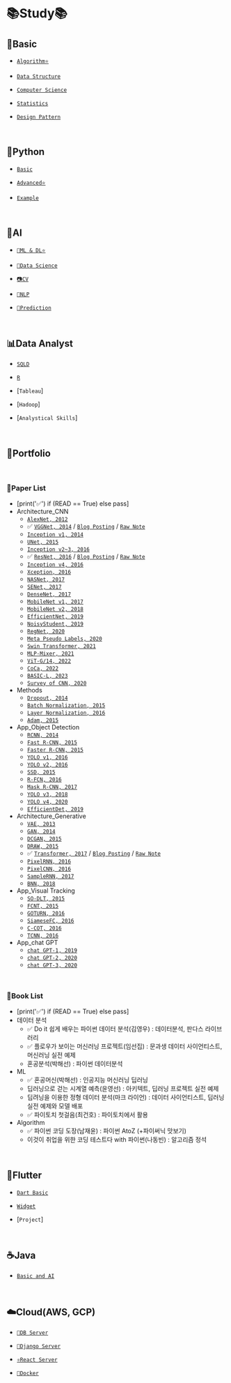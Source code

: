 # 📚Study📚

## 💪Basic
  - [`Algorithm⭐️`](https://github.com/HiMyNameIsDavidKim/Study/tree/main/0Basic/Algorithm)

  - [`Data Structure`](https://github.com/HiMyNameIsDavidKim/Study/tree/main/0Basic/Data%20Structure)

  - [`Computer Science`](https://github.com/HiMyNameIsDavidKim/Study/tree/main/0Basic/Computer%20Science)

  - [`Statistics`](https://github.com/HiMyNameIsDavidKim/Study/tree/main/0Basic/Statistics)
  
  - [`Design Pattern`](https://github.com/HiMyNameIsDavidKim/Study/tree/main/0Basic/Design%20Pattern)
<br>

## 🐍Python
  - [`Basic`](https://github.com/HiMyNameIsDavidKim/Study/tree/main/1Python/0%EB%82%98%EB%8F%84%EC%BD%94%EB%94%A9)

  - [`Advanced⭐️`](https://github.com/HiMyNameIsDavidKim/Study/tree/main/1Python/1AIaaS(NaverCloud))

  - [`Example`](https://github.com/HiMyNameIsDavidKim/Study/tree/main/1Python/Example)
<br>

## 🪬AI
  - [`🤖ML & DL⭐️`](https://github.com/HiMyNameIsDavidKim/Study/tree/main/4ML/ML&DL)

  - [`🧪Data Science`](https://github.com/HiMyNameIsDavidKim/Study/tree/main/4ML/Data%20Science)

  - [`📷CV`](https://github.com/HiMyNameIsDavidKim/Study/tree/main/4ML/Vision)
  
  - [`💬NLP`](https://github.com/HiMyNameIsDavidKim/Study/tree/main/4ML/NLP)

  - [`🔮Prediction`](https://github.com/HiMyNameIsDavidKim/Study/tree/main/4ML/Prediction)
<br>

## 📊Data Analyst
  - [`SQLD`](https://github.com/HiMyNameIsDavidKim/Study/tree/main/3Data%20Analyst/SQL)

  - [`R`](https://github.com/HiMyNameIsDavidKim/Study/tree/main/3Data%20Analyst/R)

  - [`Tableau`]
  
  - [`Hadoop`]

  - [`Analystical Skills`]
<br>

## 💼Portfolio
<br>

### 📓Paper List
* [print('✅') if (READ == True) else pass]
* Architecture_CNN
  * [`AlexNet, 2012`](https://proceedings.neurips.cc/paper/2012/file/c399862d3b9d6b76c8436e924a68c45b-Paper.pdf)
  * ✅ [`VGGNet, 2014`](https://arxiv.org/pdf/1409.1556.pdf) / [`Blog Posting`](https://davidlds.tistory.com/6/) / [`Raw Note`](https://github.com/HiMyNameIsDavidKim/Paper_List/blob/main/CNN/VGGNet.md)
  * [`Inception v1, 2014`](https://arxiv.org/pdf/1409.4842v1.pdf)
  * [`UNet, 2015`](https://arxiv.org/pdf/1505.04597.pdf)
  * [`Inception v2~3, 2016`](https://arxiv.org/pdf/1512.00567v3.pdf)
  * ✅ [`ResNet, 2016`](https://arxiv.org/pdf/1512.03385v1.pdf) / [`Blog Posting`](https://davidlds.tistory.com/4/) / [`Raw Note`](https://github.com/HiMyNameIsDavidKim/Paper_List/blob/main/CNN/ResNet.md)
  * [`Inception v4, 2016`](arxiv.org/pdf/1602.07261v2.pdf)
  * [`Xception, 2016`](https://arxiv.org/pdf/1610.02357.pdf)
  * [`NASNet, 2017`](https://arxiv.org/pdf/1707.07012.pdf)
  * [`SENet, 2017`](https://arxiv.org/pdf/1709.01507.pdf)
  * [`DenseNet, 2017`](https://arxiv.org/pdf/1608.06993v5.pdf)
  * [`MobileNet v1, 2017`](https://arxiv.org/pdf/1704.04861.pdf)
  * [`MobileNet v2, 2018`](https://arxiv.org/pdf/1801.04381.pdf)
  * [`EfficientNet, 2019`](https://arxiv.org/pdf/1905.11946v5.pdf)
  * [`NoisyStudent, 2019`](https://arxiv.org/pdf/1911.04252.pdf)
  * [`RegNet, 2020`](https://arxiv.org/pdf/2003.13678.pdf)
  * [`Meta Pseudo Labels, 2020`](https://arxiv.org/pdf/2003.10580.pdf)
  * [`Swin Transformer, 2021`](https://arxiv.org/pdf/2103.14030.pdf)
  * [`MLP-Mixer, 2021`](https://arxiv.org/pdf/2105.01601.pdf)
  * [`ViT-G/14, 2022`](https://arxiv.org/pdf/2106.04560v2.pdf)
  * [`CoCa, 2022`](https://arxiv.org/pdf/2205.01917v2.pdf)
  * [`BASIC-L, 2023`](https://arxiv.org/pdf/2302.06675v2.pdf)
  * [`Survey of CNN, 2020`](https://arxiv.org/pdf/1901.06032.pdf)
* Methods
  * [`Dropout, 2014`](https://www.cs.toronto.edu/~hinton/absps/JMLRdropout.pdf)
  * [`Batch Normalization, 2015`](https://arxiv.org/pdf/1502.03167.pdf)
  * [`Layer Normalization, 2016`](https://arxiv.org/pdf/1607.06450.pdf?utm_source=sciontist.com&utm_medium=refer&utm_campaign=promote)
  * [`Adam, 2015`](https://arxiv.org/pdf/1412.6980.pdf)
* App_Object Detection
  * [`RCNN, 2014`](https://www.cv-foundation.org/openaccess/content_cvpr_2014/papers/Girshick_Rich_Feature_Hierarchies_2014_CVPR_paper.pdf)
  * [`Fast R-CNN, 2015`](https://www.semanticscholar.org/paper/Fast-R-CNN-Girshick/7ffdbc358b63378f07311e883dddacc9faeeaf4b?p2df)
  * [`Faster R-CNN, 2015`](https://arxiv.org/pdf/1506.01497.pdf)
  * [`YOLO v1, 2016`](https://arxiv.org/pdf/1506.02640.pdf)
  * [`YOLO v2, 2016`](https://arxiv.org/pdf/1612.08242.pdf)
  * [`SSD, 2015`](https://arxiv.org/pdf/1512.02325.pdf)
  * [`R-FCN, 2016`](https://arxiv.org/abs/1605.06409)
  * [`Mask R-CNN, 2017`](https://arxiv.org/abs/1703.06870)
  * [`YOLO v3, 2018`](https://arxiv.org/pdf/1804.02767.pdf)
  * [`YOLO v4, 2020`](https://arxiv.org/pdf/2004.10934.pdf)
  * [`EfficientDet, 2019`](https://arxiv.org/pdf/1911.09070.pdf)
* Architecture_Generative
  * [`VAE, 2013`](https://arxiv.org/pdf/1312.6114.pdf)
  * [`GAN, 2014`](https://proceedings.neurips.cc/paper/2014/file/5ca3e9b122f61f8f06494c97b1afccf3-Paper.pdf)
  * [`DCGAN, 2015`](https://arxiv.org/pdf/1511.06434.pdf)
  * [`DRAW, 2015`](http://proceedings.mlr.press/v37/gregor15.pdf)
  * ✅ [`Transformer, 2017`](https://arxiv.org/pdf/1706.03762.pdf) / [`Blog Posting`](https://davidlds.tistory.com/5/) / [`Raw Note`](https://github.com/HiMyNameIsDavidKim/Paper_List/blob/main/CNN/Transformer.md)
  * [`PixelRNN, 2016`](https://arxiv.org/pdf/1601.06759.pdf)
  * [`PixelCNN, 2016`](https://arxiv.org/pdf/1606.05328.pdf)
  * [`SampleRNN, 2017`](https://arxiv.org/pdf/1612.07837.pdf)
  * [`BNN, 2018`](https://arxiv.org/pdf/1801.07710.pdf)
* App_Visual Tracking
  * [`SO-DLT, 2015`](https://arxiv.org/pdf/1501.04587.pdf)
  * [`FCNT, 2015`](https://www.cv-foundation.org/openaccess/content_iccv_2015/papers/Wang_Visual_Tracking_With_ICCV_2015_paper.pdf)
  * [`GOTURN, 2016`](https://arxiv.org/pdf/1604.01802.pdf)
  * [`SiameseFC, 2016`](https://arxiv.org/pdf/1606.09549.pdf)
  * [`C-COT, 2016`](http://www.cvl.isy.liu.se/research/objrec/visualtracking/conttrack/C-COT_ECCV16.pdf)
  * [`TCNN, 2016`](https://arxiv.org/pdf/1608.07242.pdf)
* App_chat GPT
  * [`chat GPT-1, 2019`](https://d4mucfpksywv.cloudfront.net/better-language-models/language-models.pdf)
  * [`chat GPT-2, 2020`](https://cdn.openai.com/research-covers/language-unsupervised/language_understanding_paper.pdf)
  * [`chat GPT-3, 2020`](https://arxiv.org/pdf/2005.14165.pdf)
<br>

### 📘Book List
* [print('✅') if (READ == True) else pass]
* 데이터 분석
  * ✅ Do it 쉽게 배우는 파이썬 데이터 분석(김영우) : 데이터분석, 판다스 라이브러리
  * ✅ 플로우가 보이는 머신러닝 프로젝트(임선집) : 문과생 데이터 사이언티스트, 머신러닝 실전 예제
  * 혼공분석(박해선) : 파이썬 데이터분석
* ML
  * ✅ 혼공머신(박해선) : 인공지능 머신러닝 딥러닝
  * 딥러닝으로 걷는 시계열 예측(윤영선) : 아키텍트, 딥러닝 프로젝트 실전 예제
  * 딥려닝을 이용한 정형 데이터 분석(마크 라이언) : 데이터 사이언티스트, 딥러닝 실전 예제와 모델 배포
  * ✅ 파이토치 첫걸음(최건호) : 파이토치에서 활용
* Algorithm
  * ✅ 파이썬 코딩 도장(남재윤) : 파이썬 AtoZ (+파이써닉 맛보기)
  * 이것이 취업을 위한 코딩 테스트다 with 파이썬(나동빈) : 알고리즘 정석
<br>

## 🦋Flutter
  - [`Dart Basic`](https://github.com/HiMyNameIsDavidKim/Study/tree/main/5Flutter/DartBasic)

  - [`Widget`](https://github.com/HiMyNameIsDavidKim/Study/tree/main/5Flutter/Widget)

  - [`Project`]
<br>

## ☕️Java
  - [`Basic and AI`](https://github.com/HiMyNameIsDavidKim/Study/tree/main/2Java)
<br>

## ☁️Cloud(AWS, GCP)
  - [`🥫DB Server`](https://github.com/HiMyNameIsDavidKim/Study/tree/main/5Cloud/DB%20Server)

  - [`🌵Django Server`](https://github.com/HiMyNameIsDavidKim/Study/tree/main/5Cloud/Django(REST))

  - [`⚛️React Server`](https://github.com/HiMyNameIsDavidKim/Study/tree/main/5Cloud/React)

  - [`🐳Docker`](https://github.com/HiMyNameIsDavidKim/Study/tree/main/5Cloud/Docker)
<br>